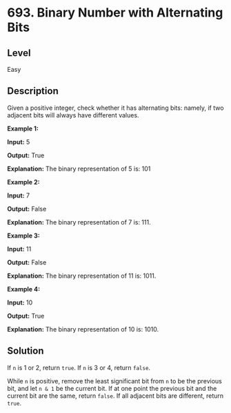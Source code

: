# 693. Binary Number with Alternating Bits
## Level
Easy

## Description
Given a positive integer, check whether it has alternating bits: namely, if two adjacent bits will always have different values.

**Example 1:**

**Input:** 5

**Output:** True

**Explanation:** The binary representation of 5 is: 101

**Example 2:**

**Input:** 7

**Output:** False

**Explanation:** The binary representation of 7 is: 111.

**Example 3:**

**Input:** 11

**Output:** False

**Explanation:** The binary representation of 11 is: 1011.

**Example 4:**

**Input:** 10

**Output:** True

**Explanation:** The binary representation of 10 is: 1010.

## Solution
If `n` is 1 or 2, return `true`. If `n` is 3 or 4, return `false`.

While `n` is positive, remove the least significant bit from `n` to be the previous bit, and let `n & 1` be the current bit. If at one point the previous bit and the current bit are the same, return `false`. If all adjacent bits are different, return `true`.
